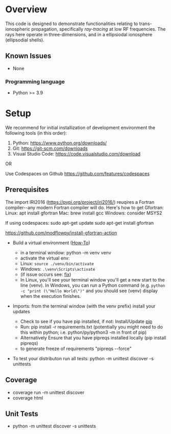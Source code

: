 
# Overview

This code is designed to demonstrate functionalities relating to trans-ionospheric propagation, specifically *ray-tracing* at low RF frequencies. The rays here operate in three-dimensions, and in a ellipsiodal ionosphere (ellipsodial shells). 

## Known Issues
* None

### Programming language
* Python >= 3.9

# Setup

We recommend for initial installization of development environment the following tools (in this order):
1. Python: https://www.python.org/downloads/
2. Git: https://git-scm.com/downloads
3. Visual Studio Code: https://code.visualstudio.com/download

OR

Use Codespaces on Github https://github.com/features/codespaces

## Prerequisites

The import IRI2016 (https://pypi.org/project/iri2016/) reuqires a Fortran compiler--any modern Fortran compiler will do. Here's how to get Gfortran:
Linux: apt install gfortran
Mac: brew install gcc
Windows: consider MSYS2

If using codespaces:
sudo apt-get update
sudo apt-get install gfortran

https://github.com/modflowpy/install-gfortran-action

- Build a virtual environment ([How-To](https://python.plainenglish.io/python-virtual-environments-explained-78d5a040f963))
  -  in a terminal window: python -m venv venv
  -  activate the virtual env: 
    - Linux: `source ./venv/bin/activate`  
    - Windows: `.\venv\Scripts\activate`
    - (if issue occurs see: [fix](https://www.sharepointdiary.com/2014/03/fix-for-powershell-script-cannot-be-loaded-because-running-scripts-is-disabled-on-this-system.html))
  -  In Linux, you'll see your terminal window you'll get a new start to the line (venv). In Windows, you can run a Python command (e.g. `python -c "print (\"Hello World\")"` and you should see (venv) display when the execution finishes.

- Imports: from the terminal window (with the venv prefix) install your updates  
  - Check to see if you have pip installed, if not: Install/Update [pip](https://pip.pypa.io/en/stable/installation/)
  - Run: pip install -r requirements.txt (potentially you might need to do this within python; i.e. python/py/python3 -m in front of pip)
  - Alternatively Ensure that you have pipreqs installed locally (pip install pipreqs)
  - to generate freeze of requirements "pipreqs --force"

- To test your distributon run all tests: python -m unittest discover -s unittests


## Coverage
- coverage run -m unittest discover
- coverage html

## Unit Tests
- python -m unittest discover -s unittests